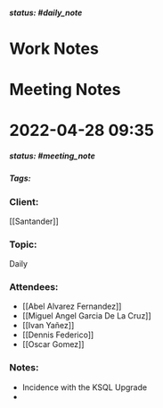 ##### status: #daily_note 

# Work Notes

# Meeting Notes
# 2022-04-28 09:35
##### status: #meeting_note
##### Tags:

### Client:
[[Santander]]
### Topic:
Daily
### Attendees:
* [[Abel Alvarez Fernandez]]
* [[Miguel Angel Garcia De La Cruz]]
* [[Ivan Yañez]]
* [[Dennis Federico]]
* [[Oscar Gomez]]

### Notes:

- Incidence with the KSQL Upgrade
- 
